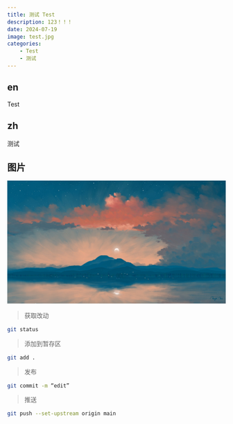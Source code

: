 ```yaml
---
title: 测试 Test 
description: 123！！！
date: 2024-07-19
image: test.jpg
categories:
    - Test
    - 测试
---
```


## en
Test

## zh
测试

## 图片
![测试用Photo1！](test.jpg)



> 获取改动
```bash
git status
```

>添加到暂存区
```bash
git add .
```
>发布
```bash
git commit -m “edit”
```
>推送
```bash
git push --set-upstream origin main
```